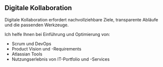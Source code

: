 ## <i class="fa fa-users" aria-hidden="true"></i> Digitale Kollaboration
Digitale Kollaboration erfordert nachvollziehbare Ziele, transparente Abläufe und die passenden Werkzeuge.

Ich helfe Ihnen bei Einführung und Optimierung von:

* Scrum und DevOps
* Product Vision und -Requirements
* Atlassian Tools
* Nutzungserlebnis von IT-Portfolio und -Services